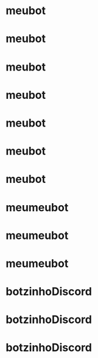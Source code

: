 # meubot
# meubot
# meubot
# meubot
# meubot
# meubot
# meubot
# meumeubot
# meumeubot
# meumeubot
# botzinhoDiscord
# botzinhoDiscord
# botzinhoDiscord
